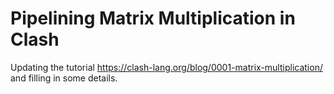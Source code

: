 # Pipelining Matrix Multiplication in Clash

Updating the tutorial https://clash-lang.org/blog/0001-matrix-multiplication/ and filling in some details.
